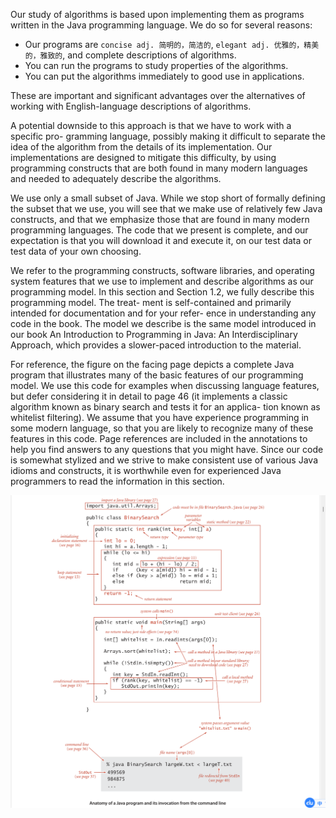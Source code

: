 Our study of algorithms is based upon implementing them as programs written in
the Java programming language. We do so for several reasons:

- Our programs are `concise adj. 简明的，简洁的`, `elegant adj. 优雅的，精美的，雅致的`, and complete descriptions of algorithms.
- You can run the programs to study properties of the algorithms.
- You can put the algorithms immediately to good use in applications.

These are important and significant advantages over the alternatives of working with
English-language descriptions of algorithms.

A potential downside to this approach is that we have to work with a specific pro-
gramming language, possibly making it difficult to separate the idea of the algorithm
from the details of its implementation. Our implementations are designed to mitigate
this difficulty, by using programming constructs that are both found in many modern
languages and needed to adequately describe the algorithms.

We use only a small subset of Java. While we stop short of formally defining the
subset that we use, you will see that we make use of relatively few Java constructs, and
that we emphasize those that are found in many modern programming languages. The
code that we present is complete, and our expectation is that you will download it and
execute it, on our test data or test data of your own choosing.

We refer to the programming constructs, software libraries, and operating system
features that we use to implement and describe algorithms as our programming model.
In this section and Section 1.2, we fully describe this programming model. The treat-
ment is self-contained and primarily intended for documentation and for your refer-
ence in understanding any code in the book. The model we describe is the same model
introduced in our book An Introduction to Programming in Java: An Interdisciplinary
Approach, which provides a slower-paced introduction to the material.

For reference, the figure on the facing page depicts a complete Java program that
illustrates many of the basic features of our programming model. We use this code for
examples when discussing language features, but defer considering it in detail to page
46 (it implements a classic algorithm known as binary search and tests it for an applica-
tion known as whitelist filtering). We assume that you have experience programming
in some modern language, so that you are likely to recognize many of these features in
this code. Page references are included in the annotations to help you find answers to
any questions that you might have. Since our code is somewhat stylized and we strive
to make consistent use of various Java idioms and constructs, it is worthwhile even for
experienced Java programmers to read the information in this section.

![Photo1.1.1](1.1.1.png)
